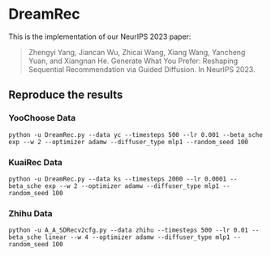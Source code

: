 # DreamRec

This is the implementation of our NeurIPS 2023 paper:

> Zhengyi Yang, Jiancan Wu, Zhicai Wang, Xiang Wang, Yancheng Yuan, and Xiangnan He. Generate What You Prefer: Reshaping Sequential Recommendation via Guided Diffusion. In NeurIPS 2023.

## Reproduce the results

### YooChoose Data

```
python -u DreamRec.py --data yc --timesteps 500 --lr 0.001 --beta_sche exp --w 2 --optimizer adamw --diffuser_type mlp1 --random_seed 100
```

### KuaiRec Data

```
python -u DreamRec.py --data ks --timesteps 2000 --lr 0.0001 --beta_sche exp --w 2 --optimizer adamw --diffuser_type mlp1 --random_seed 100
```

### Zhihu Data

```
python -u A_A_SDRecv2cfg.py --data zhihu --timesteps 500 --lr 0.01 --beta_sche linear --w 4 --optimizer adamw --diffuser_type mlp1 --random_seed 100 
```
